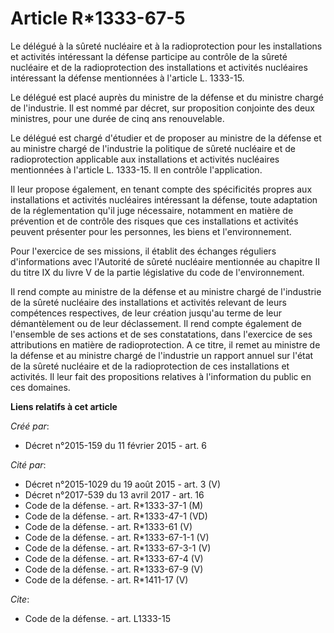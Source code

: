# Article R*1333-67-5

Le délégué à la sûreté nucléaire et à la radioprotection pour les installations et activités intéressant la défense participe
au contrôle de la sûreté nucléaire et de la radioprotection des installations et activités nucléaires intéressant la défense
mentionnées à l'article L. 1333-15. 

Le délégué est placé auprès du ministre de la défense et du ministre chargé de l'industrie. Il est nommé par décret, sur
proposition conjointe des deux ministres, pour une durée de cinq ans renouvelable. 

Le délégué est chargé d'étudier et de proposer au ministre de la défense et au ministre chargé de l'industrie la politique de
sûreté nucléaire et de radioprotection applicable aux installations et activités nucléaires mentionnées à l'article L.
1333-15. Il en contrôle l'application. 

Il leur propose également, en tenant compte des spécificités propres aux installations et activités nucléaires intéressant la
défense, toute adaptation de la réglementation qu'il juge nécessaire, notamment en matière de prévention et de contrôle des
risques que ces installations et activités peuvent présenter pour les personnes, les biens et l'environnement. 

Pour l'exercice de ses missions, il établit des échanges réguliers d'informations avec l'Autorité de sûreté nucléaire
mentionnée au chapitre II du titre IX du livre V de la partie législative du code de l'environnement. 

Il rend compte au ministre de la défense et au ministre chargé de l'industrie de la sûreté nucléaire des installations et
activités relevant de leurs compétences respectives, de leur création jusqu'au terme de leur démantèlement ou de leur
déclassement. Il rend compte également de l'ensemble de ses actions et de ses constatations, dans l'exercice de ses
attributions en matière de radioprotection. A ce titre, il remet au ministre de la défense et au ministre chargé de
l'industrie un rapport annuel sur l'état de la sûreté nucléaire et de la radioprotection de ces installations et activités.
Il leur fait des propositions relatives à l'information du public en ces domaines.

**Liens relatifs à cet article**

_Créé par_:

  - Décret n°2015-159 du 11 février 2015 - art. 6

_Cité par_:

  - Décret n°2015-1029 du 19 août 2015 - art. 3 (V)
  - Décret n°2017-539 du 13 avril 2017 - art. 16
  - Code de la défense. - art. R*1333-37-1 (M)
  - Code de la défense. - art. R*1333-47-1 (VD)
  - Code de la défense. - art. R*1333-61 (V)
  - Code de la défense. - art. R*1333-67-1-1 (V)
  - Code de la défense. - art. R*1333-67-3-1 (V)
  - Code de la défense. - art. R*1333-67-4 (V)
  - Code de la défense. - art. R*1333-67-9 (V)
  - Code de la défense. - art. R*1411-17 (V)

_Cite_:

  - Code de la défense. - art. L1333-15
